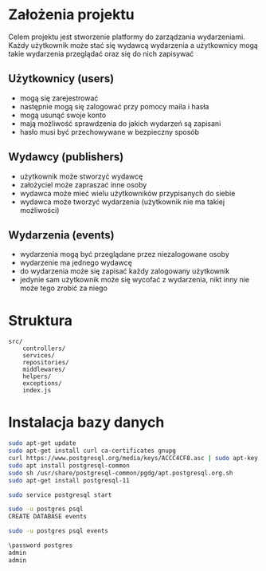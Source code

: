 # Założenia projektu

Celem projektu jest stworzenie platformy do zarządzania wydarzeniami.
Każdy użytkownik może stać się wydawcą wydarzenia a użytkownicy mogą takie wydarzenia przeglądać oraz się do nich zapisywać

## Użytkownicy (users)

- mogą się zarejestrować
- następnie mogą się zalogować przy pomocy maila i hasła
- mogą usunąć swoje konto
- mają możliwość sprawdzenia do jakich wydarzeń są zapisani
- hasło musi być przechowywane w bezpieczny sposób

## Wydawcy (publishers)

- użytkownik może stworzyć wydawcę
- założyciel może zapraszać inne osoby
- wydawca może mieć wielu użytkowników przypisanych do siebie
- wydawca może tworzyć wydarzenia (użytkownik nie ma takiej możliwości)

## Wydarzenia (events)

- wydarzenia mogą być przeglądane przez niezalogowane osoby
- wydarzenie ma jednego wydawcę
- do wydarzenia może się zapisać każdy zalogowany użytkownik
- jedynie sam użytkownik może się wycofać z wydarzenia, nikt inny nie może tego zrobić za niego

# Struktura

```
src/
    controllers/
    services/
    repositories/
    middlewares/
    helpers/
    exceptions/
    index.js
```

# Instalacja bazy danych

```sh
sudo apt-get update
sudo apt-get install curl ca-certificates gnupg
curl https://www.postgresql.org/media/keys/ACCC4CF8.asc | sudo apt-key add -
sudo apt install postgresql-common
sudo sh /usr/share/postgresql-common/pgdg/apt.postgresql.org.sh
sudo apt-get install postgresql-11

sudo service postgresql start

sudo -u postgres psql
CREATE DATABASE events

sudo -u postgres psql events

\password postgres
admin
admin
```
